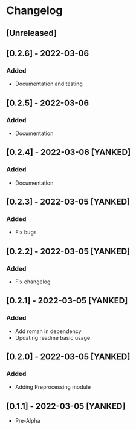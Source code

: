 # Changelog

## [Unreleased]

## [0.2.6] - 2022-03-06
### Added
* Documentation and testing
## [0.2.5] - 2022-03-06
### Added
* Documentation
## [0.2.4] - 2022-03-06 [YANKED]
### Added
* Documentation
## [0.2.3] - 2022-03-05 [YANKED]
### Added
* Fix bugs
## [0.2.2] - 2022-03-05 [YANKED]
### Added
* Fix changelog
## [0.2.1] - 2022-03-05 [YANKED]
### Added
* Add roman in dependency
* Updating readme basic usage
## [0.2.0] - 2022-03-05 [YANKED]
### Added
* Adding Preprocessing module
## [0.1.1] - 2022-03-05 [YANKED]
* Pre-Alpha
